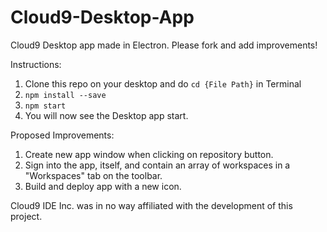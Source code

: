 # Cloud9-Desktop-App
Cloud9 Desktop app made in Electron. Please fork and add improvements!

Instructions:
1. Clone this repo on your desktop and do `cd {File Path}` in Terminal
2. `npm install --save`
3. `npm start`
4. You will now see the Desktop app start.

Proposed Improvements:
1. Create new app window when clicking on repository button.
2. Sign into the app, itself, and contain an array of workspaces in a "Workspaces" tab on the toolbar.
3. Build and deploy app with a new icon.

Cloud9 IDE Inc. was in no way affiliated with the development of this project.
